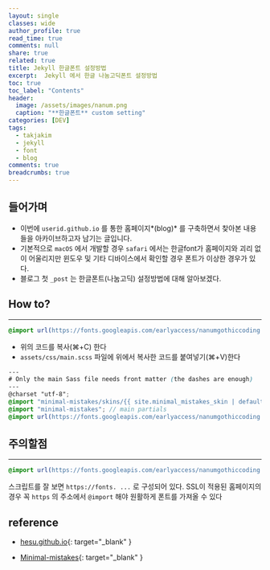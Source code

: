 ```yaml
---
layout: single
classes: wide
author_profile: true
read_time: true
comments: null
share: true
related: true
title: Jekyll 한글폰트 설정방법
excerpt:  Jekyll 에서 한글 나눔고딕폰트 설정방법
toc: true
toc_label: "Contents"
header:
  image: /assets/images/nanum.png
  caption: "**한글폰트** custom setting"
categories: [DEV]
tags:
  - takjakim
  - jekyll
  - font
  - blog
comments: true
breadcrumbs: true
---
```


## 들어가며


+ 이번에 `userid.github.io` 를 통한 홈페이지*(blog)* 를 구축하면서 찾아본 내용들을 아카이브하고자 남기는 글입니다.
+ 기본적으로 `macOS` 에서 개발할 경우 `safari` 에서는 한글font가 홈페이지와 괴리 없이 어울리지만 윈도우 및 기타 디바이스에서 확인할 경우 폰트가 이상한 경우가 있다.
+ 블로그 첫  `_post` 는 한글폰트(나눔고딕) 설정방법에 대해 알아보겠다.



## How to?

---

```scss
@import url(https://fonts.googleapis.com/earlyaccess/nanumgothiccoding.css);//google web font added
```

* 위의 코드를 복사(⌘+C) 한다
* `assets/css/main.scss` 파일에 위에서 복사한 코드를 붙여넣기(⌘+V)한다

~~~scss
---
# Only the main Sass file needs front matter (the dashes are enough)
---
@charset "utf-8";
@import "minimal-mistakes/skins/{{ site.minimal_mistakes_skin | default: 'default' }}"; // skin
@import "minimal-mistakes"; // main partials
@import url(https://fonts.googleapis.com/earlyaccess/nanumgothiccoding.css);//google web font added
~~~

## 주의할점

---

~~~scss
@import url(https://fonts.googleapis.com/earlyaccess/nanumgothiccoding.css);//google web font added
~~~

스크립트를 잘 보면 `https://fonts. ...` 로 구성되어 있다. SSL이 적용된 홈페이지의 경우 꼭 `https` 의 주소에서 `@import` 해야 원활하게 폰트를 가져올 수 있다



## reference

* [hesu.github.io](http://hesu.github.io/programming/jekyll/2016/04/08/jekyllblog-adding-fonts.html){: target="_blank" }

* [Minimal-mistakes](https://github.com/mmistakes/minimal-mistakes/issues/1352){: target="_blank" }

